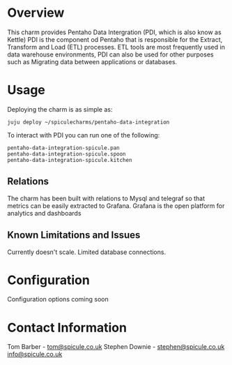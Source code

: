 # Overview

This charm provides Pentaho Data Intergration (PDI, which is also know as 
Kettle) PDI is the component od Pentaho that is responsible for the Extract, 
Transform and Load (ETL) processes. ETL tools are most frequently used in 
data warehouse environments, PDI can also be used for other purposes such as
Migrating data between applications or databases.

# Usage

Deploying the charm is as simple as:

    juju deploy ~/spiculecharms/pentaho-data-integration

To interact with PDI you can run one of the following:
    
    pentaho-data-integration-spicule.pan
    pentaho-data-integration-spicule.spoon
    pentaho-data-integration-spicule.kitchen

## Relations

The charm has been built with relations to Mysql and telegraf so that metrics
can be easily extracted to Grafana. Grafana is the open platform for analytics 
and dashboards

## Known Limitations and Issues

Currently doesn't scale.
Limited database connections.

# Configuration

Configuration options coming soon

# Contact Information

Tom Barber - tom@spicule.co.uk
Stephen Downie - stephen@spicule.co.uk
info@spicule.co.uk

